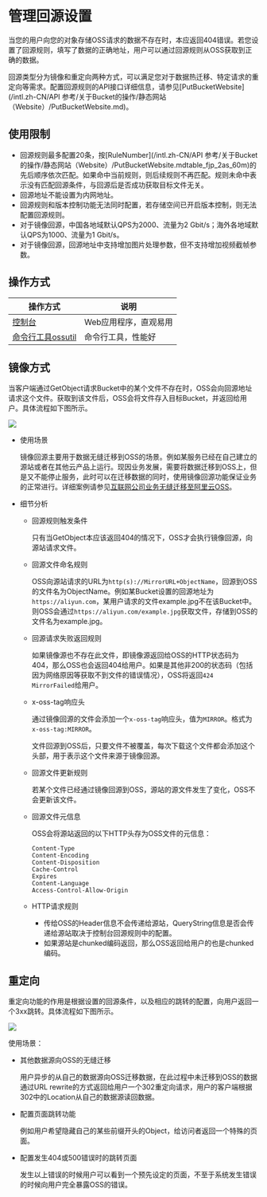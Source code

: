 # 管理回源设置

当您的用户向您的对象存储OSS请求的数据不存在时，本应返回404错误。若您设置了回源规则，填写了数据的正确地址，用户可以通过回源规则从OSS获取到正确的数据。

回源类型分为镜像和重定向两种方式，可以满足您对于数据热迁移、特定请求的重定向等需求。配置回源规则的API接口详细信息，请参见[PutBucketWebsite](/intl.zh-CN/API 参考/关于Bucket的操作/静态网站（Website）/PutBucketWebsite.md)。

## 使用限制

-   回源规则最多配置20条，按[RuleNumber](/intl.zh-CN/API 参考/关于Bucket的操作/静态网站（Website）/PutBucketWebsite.mdtable_fjp_2as_60m)的先后顺序依次匹配。如果命中当前规则，则后续规则不再匹配。规则未命中表示没有匹配回源条件，与回源后是否成功获取目标文件无关。
-   回源地址不能设置为内网地址。
-   回源规则和版本控制功能无法同时配置，若存储空间已开启版本控制，则无法配置回源规则。
-   对于镜像回源，中国各地域默认QPS为2000、流量为2 Gbit/s；海外各地域默认QPS为1000、流量为1 Gbit/s。
-   对于镜像回源，回源地址中支持增加图片处理参数，但不支持增加视频截帧参数。

## 操作方式

|操作方式|说明|
|----|--|
|[控制台](/intl.zh-CN/控制台用户指南/存储空间管理/基础设置/回源规则/概述.md)|Web应用程序，直观易用|
|[命令行工具ossutil](/intl.zh-CN/常用工具/命令行工具ossutil/常用命令/website.md)|命令行工具，性能好|

## 镜像方式

当客户端通过GetObject请求Bucket中的某个文件不存在时，OSS会向回源地址请求这个文件。获取到该文件后，OSS会将文件存入目标Bucket，并返回给用户。具体流程如下图所示。

![](https://static-aliyun-doc.oss-accelerate.aliyuncs.com/assets/img/zh-CN/5447559951/p1580.png)

-   使用场景

    镜像回源主要用于数据无缝迁移到OSS的场景。例如某服务已经在自己建立的源站或者在其他云产品上运行。现因业务发展，需要将数据迁移到OSS上，但是又不能停止服务，此时可以在迁移数据的同时，使用镜像回源功能保证业务的正常进行。详细案例请参见[互联网公司业务无缝迁移至阿里云OSS]()。

-   细节分析
    -   回源规则触发条件

        只有当GetObject本应该返回404的情况下，OSS才会执行镜像回源，向源站请求文件。

    -   回源文件命名规则

        OSS向源站请求的URL为`http(s)://MirrorURL+ObjectName`，回源到OSS的文件名为ObjectName。例如某Bucket设置的回源地址为`https://aliyun.com`，某用户请求的文件example.jpg不在该Bucket中。则OSS会通过`https://aliyun.com/example.jpg`获取文件，存储到OSS的文件名为example.jpg。

    -   回源请求失败返回规则

        如果镜像源也不存在此文件，即镜像源返回给OSS的HTTP状态码为404，那么OSS也会返回404给用户。如果是其他非200的状态码（包括因为网络原因等获取不到文件的错误情况），OSS将返回`424 MirrorFailed`给用户。

    -   x-oss-tag响应头

        通过镜像回源的文件会添加一个`x-oss-tag`响应头，值为`MIRROR`。格式为`x-oss-tag:MIRROR`。

        文件回源到OSS后，只要文件不被覆盖，每次下载这个文件都会添加这个头部，用于表示这个文件来源于镜像回源。

    -   回源文件更新规则

        若某个文件已经通过镜像回源到OSS，源站的源文件发生了变化，OSS不会更新该文件。

    -   回源文件元信息

        OSS会将源站返回的以下HTTP头存为OSS文件的元信息：

        ```
        Content-Type
        Content-Encoding
        Content-Disposition
        Cache-Control
        Expires
        Content-Language
        Access-Control-Allow-Origin
        ```

    -   HTTP请求规则
        -   传给OSS的Header信息不会传递给源站，QueryString信息是否会传递给源站取决于控制台回源规则中的配置。
        -   如果源站是chunked编码返回，那么OSS返回给用户的也是chunked编码。

## 重定向

重定向功能的作用是根据设置的回源条件，以及相应的跳转的配置，向用户返回一个3xx跳转。具体流程如下图所示。

![](https://static-aliyun-doc.oss-accelerate.aliyuncs.com/assets/img/zh-CN/5447559951/p1591.png)

使用场景：

-   其他数据源向OSS的无缝迁移

    用户异步的从自己的数据源向OSS迁移数据，在此过程中未迁移到OSS的数据通过URL rewrite的方式返回给用户一个302重定向请求，用户的客户端根据302中的Location从自己的数据源读回数据。

-   配置页面跳转功能

    例如用户希望隐藏自己的某些前缀开头的Object，给访问者返回一个特殊的页面。

-   配置发生404或500错误时的跳转页面

    发生以上错误的时候用户可以看到一个预先设定的页面，不至于系统发生错误的时候向用户完全暴露OSS的错误。


